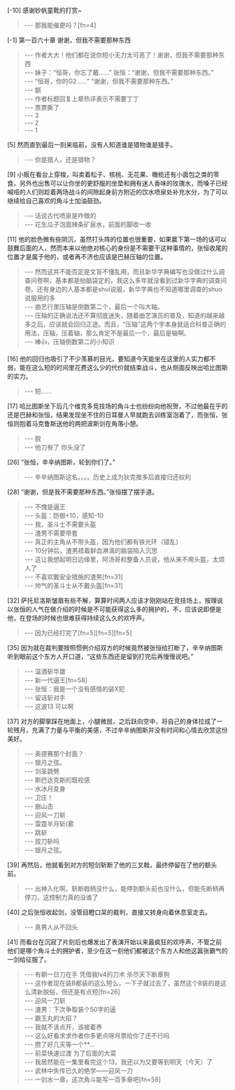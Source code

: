 
[-10] 感谢妙帆童靴的打赏~
>--- 那我能催更吗？[fn=4]<br>

[-1] 第一百六十章 谢谢，但我不需要那种东西
>--- 作者大大！他们都在说你短小无力太可恶了！谢谢，但我不需要那种东西<br>
>--- 妹子：“恒哥，你忘了戴……”
张恒：“谢谢，但我不需要那种东西。”<br>
>--- “恒哥，你的G2……”
“谢谢，但我不需要那种东西。”<br>
>--- 额<br>
>--- 作者标题回复上章热评表示不需要丁丁<br>
>--- 票票撕了<br>
>--- 3<br>
>--- 2<br>
>--- 1<br>

[5] 然而直到最后一刻来临前，没有人知道谁是猎物谁是猎手。
>--- 你是猎人，还是猎物？<br>

[9] 小贩在看台上穿梭，叫卖着松子、核桃、无花果、橄榄还有小面包之类的零食，另外也出售可以让你坐的更舒服的坐垫和拥有迷人香味的玫瑰水，而嗓子已经喊哑的人们则趁着两场战斗的间隙起身前方附近的饮水喷泉处补充水分，为了可以继续给自己喜欢的角斗士加油鼓劲。
>--- 话说古代喷泉是咋做的<br>
>--- 花生瓜子泡面辣条矿泉水，前面的脚收一收<br>

[11] 他的脸色微有些阴沉，虽然打头阵的位置也很重要，如果赢下第一场的话可以鼓舞后面的人，然而本来以他绝对核心的身份是不需要干这种事情的，张恒收尾的位置才是属于他的，或者再不济也应该是巴赫压轴的位置。
>--- 然而这并不能否定是文盲不懂乱用，而且新华字典编写也没做过什么调查问卷啊，基本都是拍脑袋定的，我这么多年就没看到过新华字典的调查问卷。还有身边的人基本都是shui说服，新华字典也不知道哪里调查的shuo说服用的多<br>
>--- 曲艺行里压轴是倒数第二个，最后一个叫大轴。<br>
>--- 压轴的正确说法还不算彻底迷失，随着曲艺演员的普及，知道的越来越多之后，应该就会回归正途。而且，“压轴”这两个字本身就适合科普正确的用法，压轴，压着轴，那么肯定不是最后一个，最后是轴啊。<br>
>--- 棒👍，压轴倒数第二的小知识<br>

[16] 他的回归也吸引了不少羡慕的目光，要知道今天能坐在这里的人实力都不弱，能在这么短的时间里花费这么少的代价就结束战斗，也从侧面反映出哈比图斯的实力。
>--- 短……<br>

[17] 哈比图斯坐下后几个维克多竞技场的角斗士也纷纷向他祝贺，不过他最在乎的还是巴赫和张恒，结果发现坐不住的日耳曼人早就跑去训练室泡着了，而张恒，张恒则抱着马克鲁斯送他的两把波斯剑在角落小憩。
>--- 脱<br>
>--- 他刀有了 你头没了<br>

[26] “张恒，辛辛纳图斯，轮到你们了。”
>--- 辛辛纳图斯这名。。。。历史上成为狄克推多后直接归还权利<br>

[28] “谢谢，但是我不需要那种东西。”张恒摆了摆手道。
>--- 不愧是逼王<br>
>--- 头盔：防御+10，感知-10<br>
>--- 我，圣斗士不需要头盔<br>
>--- 渣男不需要带套<br>
>--- 真正的主角从不带头盔，因为他们都有铁光环（错乱）<br>
>--- 10分钟后，渣男捂着鲜血淋漓的脑袋陷入沉思<br>
>--- 这让我想起明日边缘里，阿汤哥和整备人员说，他从来不用头盔，太烦人了<br>
>--- 不喜欢戴安全措施的渣男[fn=31]<br>
>--- 帅气的圣斗士从不戴头盔[fn=31]<br>

[32] 萨托尼洛斯皱眉有些不解，算算时间两人应该才刚刚站在竞技场上，按理说以张恒的人气在做介绍的时候是不可能获得这么多的拥护的，不，应该说即便是他，在登场的时候也很难获得持续这么久的欢呼声。
>--- 因为已经打完了[fn=5][fn=5][fn=5]<br>

[35] 因为就在裁判要按照惯例介绍双方的时候竟然被张恒给打断了，辛辛纳图斯听到眼前这个东方人开口道，“这些东西还是留到打完后再慢慢说吧。”
>--- 温酒斩华雄<br>
>--- 新一代逼王[fn=58]<br>
>--- 张恒：我是一个没有感情的装X犯<br>
>--- 留话斩对手<br>
>--- 这波13 可以啊<br>

[37] 对方的脚掌踩在地面上，小腿微屈，之后跃向空中，将自己的身体拉成了一轮残月，充满了力量与平衡的美感，不过辛辛纳图斯并没有时间和心情去欣赏这份美好。
>--- 奥德赛那个封面？<br>
>--- 银月之弦。<br>
>--- 剑圣跳劈<br>
>--- 斯巴达克斯的既视感<br>
>--- 水冰月变身<br>
>--- 卫庄！<br>
>--- 崩山击<br>
>--- 迎风一刀斩<br>
>--- 雷霆半月斩(雾<br>
>--- 跳斩<br>
>--- 拔刀斩吗<br>
>--- 银月之弦。<br>

[39] 再然后，他就看到对方的短剑斩断了他的三叉戟，最终停留在了他的额头前。
>--- 出神入化啊，斩断戟柄没什么，能停到额头前也没什么，但能先断柄再停刀，这控制力真的没谁了<br>

[40] 之后张恒收起剑，没管目瞪口呆的裁判，直接又转身向着休息室走去。
>--- 真男人从不回头<br>

[41] 而看台在沉寂了片刻后也爆发出了表演开始以来最疯狂的欢呼声，不管之前他们是哪个角斗士的拥护者，至少在这一刻他们都被这个东方人和他这嚣张霸气的一剑给征服了。
>--- 有朝一日刀在手  凭借我lv4的刀术  杀尽天下断章狗<br>
>--- 这作者现在装B都装的这么短么，一下子就过去了，虽然这个B装的是这么清新脱俗，但还是有点短[fn=26]<br>
>--- 迎风一刀斩<br>
>--- 渣男：下次争取装个50字的逼<br>
>--- 霸王丸的大招？<br>
>--- 我就不该点开，该接着养<br>
>--- 这么好看求求作者你多更点呀月票给你了还不行吗<br>
>--- 攒了好几天等一个**…<br>
>--- 前菜快速过渡  为了后面的大菜<br>
>--- 我居然能在一集里看完这个13，我还以为又要等到明天（今天）了<br>
>--- 武林中失传已久的绝学——迎风一刀<br>
>--- 一剑水一章，这次角斗能写一百多章吧[fn=58]<br>
